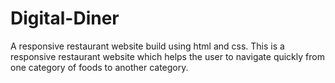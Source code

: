 # Digital-Diner
A responsive restaurant website build using html and css.
This is a responsive restaurant website which helps the user to navigate quickly from one category of foods to another category.
